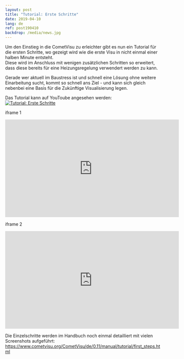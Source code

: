 ```yaml
---
layout: post
title: "Tutorial: Erste Schritte"
date: 2019-04-10
lang: de
ref: post190410
backdrop: /media/news.jpg
---
```


Um den Einstieg in die CometVisu zu erleichter gibt es nun ein Tutorial
für die ersten Schritte, wo gezeigt wird wie die erste Visu in nicht einmal
einer halben Minute entsteht.  
Diese wird im Anschluss mit wenigen zusätzlichen Schritten so erweitert, dass
diese bereits für eine Heizungsregelung verwendert werden zu kann.

Gerade wer aktuell im Baustress ist und schnell eine Lösung ohne weitere
Einarbeitung sucht, kommt so schnell ans Ziel - und kann sich gleich nebenbei
eine Basis für die Zukünftige Visualisierung legen.

Das Tutorial kann auf YouToube angesehen werden:
[![Tutorial: Erste Schritte](https://img.youtube.com/vi/ONFb_gxTaPk/0.jpg)](https://www.youtube.com/watch?v=ONFb_gxTaPk)

iframe 1

<iframe width="560" height="315" src="https://www.youtube.com/embed/ONFb_gxTaPk" frameborder="0" allow="autoplay; encrypted-media" allowfullscreen></iframe>

iframe 2

<iframe width="560" height="315" src="https://www.youtube-nocookie.com/embed/ONFb_gxTaPk" frameborder="0" allow="accelerometer; autoplay; encrypted-media; gyroscope; picture-in-picture" allowfullscreen></iframe>

Die Einzelschritte werden im Handbuch noch einmal detailliert mit vielen
Screenshots aufgeführt: 
https://www.cometvisu.org/CometVisu/de/0.11/manual/tutorial/first_steps.html
